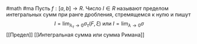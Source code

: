 #math #ma 
Пусть $f: [a, b] \rightarrow R$. Число $I \in R$ называют пределом интегральных сумм при ранге дробления, стремящемся к нулю и пишут
$$I = \lim_{\lambda_{\tau} \rightarrow 0} \sigma_{\tau}(F, \xi) \text{ или } I = \lim_{\lambda \rightarrow 0}\sigma$$
[[Предел]]
[[Интегральная сумма или сумма Римана]]